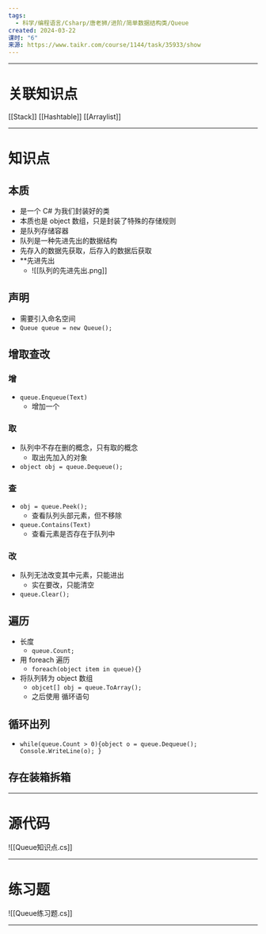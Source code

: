```yaml
---
tags:
  - 科学/编程语言/Csharp/唐老狮/进阶/简单数据结构类/Queue
created: 2024-03-22
课时: "6"
来源: https://www.taikr.com/course/1144/task/35933/show
---
```


---
# 关联知识点

[[Stack]] [[Hashtable]] [[Arraylist]]

---
# 知识点

## 本质

- 是一个 C# 为我们封装好的类
- 本质也是 object 数组，只是封装了特殊的存储规则
- 是队列存储容器
- 队列是一种先进先出的数据结构
- 先存入的数据先获取，后存入的数据后获取
- **先进先出
	- ![[队列的先进先出.png]]
## 声明

- 需要引入命名空间
- `Queue queue = new Queue();`
## 增取查改

### 增

- `queue.Enqueue(Text)`
	- 增加一个
### 取

- 队列中不存在删的概念，只有取的概念
	- 取出先加入的对象
- `object obj = queue.Dequeue();`
### 查

- `obj = queue.Peek();`
	- 查看队列头部元素，但不移除
- `queue.Contains(Text)`
	- 查看元素是否存在于队列中
### 改

- 队列无法改变其中元素，只能进出
	- 实在要改，只能清空
- `queue.Clear();`
## 遍历

- 长度
	- `queue.Count;`
- 用 foreach 遍历
	- `foreach(object item in queue){}`
- 将队列转为 object 数组
	- `objcet[] obj = queue.ToArray();`
	- 之后使用 循环语句
## 循环出列

- `while(queue.Count > 0){object o = queue.Dequeue(); Console.WriteLine(o); }`

## 存在装箱拆箱

---
# 源代码

![[Queue知识点.cs]]

---
# 练习题

![[Queue练习题.cs]]

---


